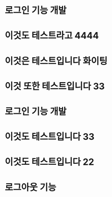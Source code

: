 # 로그인 기능 개발
# 이것도 테스트라고 4444
# 이것은 테스트입니다 화이팅
# 이것 또한 테스트입니다 33
# 로그인 기능 개발
# 이것도 테스트입니다 33
# 이것도 테스트입니다 22
# 로그아웃 기능